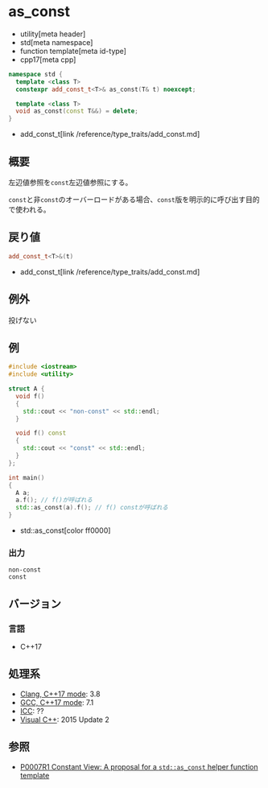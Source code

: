 # as_const
* utility[meta header]
* std[meta namespace]
* function template[meta id-type]
* cpp17[meta cpp]

```cpp
namespace std {
  template <class T>
  constexpr add_const_t<T>& as_const(T& t) noexcept;

  template <class T>
  void as_const(const T&&) = delete;
}
```
* add_const_t[link /reference/type_traits/add_const.md]

## 概要
左辺値参照を`const`左辺値参照にする。

`const`と非`const`のオーバーロードがある場合、`const`版を明示的に呼び出す目的で使われる。

## 戻り値
```cpp
add_const_t<T>&(t)
```
* add_const_t[link /reference/type_traits/add_const.md]


## 例外
投げない


## 例
```cpp example
#include <iostream>
#include <utility>

struct A {
  void f()
  {
    std::cout << "non-const" << std::endl;
  }

  void f() const
  {
    std::cout << "const" << std::endl;
  }
};

int main()
{
  A a;
  a.f(); // f()が呼ばれる
  std::as_const(a).f(); // f() constが呼ばれる
}
```
* std::as_const[color ff0000]

### 出力
```
non-const
const
```

## バージョン
### 言語
- C++17

## 処理系
- [Clang, C++17 mode](/implementation.md#clang): 3.8
- [GCC, C++17 mode](/implementation.md#gcc): 7.1
- [ICC](/implementation.md#icc): ??
- [Visual C++](/implementation.md#visual_cpp): 2015 Update 2


## 参照
- [P0007R1 Constant View: A proposal for a `std::as_const` helper function template](http://open-std.org/JTC1/SC22/WG21/docs/papers/2015/p0007r1.html)

